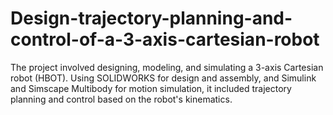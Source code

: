 # Design-trajectory-planning-and-control-of-a-3-axis-cartesian-robot
The project involved designing, modeling, and simulating a 3-axis Cartesian robot (HBOT). Using SOLIDWORKS for design and assembly, and Simulink and Simscape Multibody for motion simulation, it included trajectory planning and control based on the robot's kinematics. 
